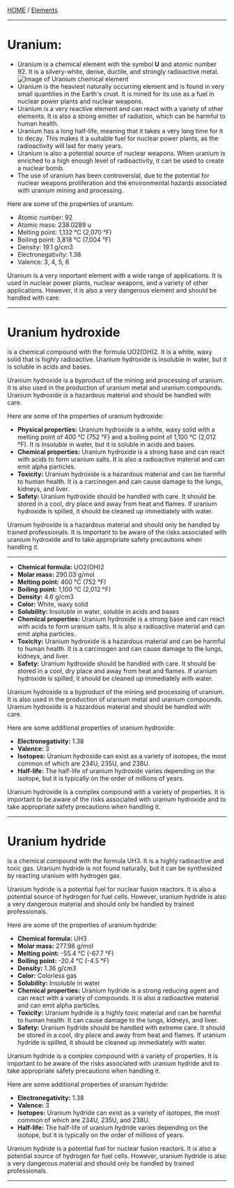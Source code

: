 [HOME](/README.md)  / [Elements](/assets/docs/earth/elements/formation/readme.md)    

-----------------------------

# Uranium:

* Uranium is a chemical element with the symbol **U** and atomic number 92. It is a silvery-white, dense, ductile, and strongly radioactive metal.
![Image of Uranium chemical element](https://www.britannica.com/science/uranium)   
* Uranium is the heaviest naturally occurring element and is found in very small quantities in the Earth's crust. It is mined for its use as a fuel in nuclear power plants and nuclear weapons.
* Uranium is a very reactive element and can react with a variety of other elements. It is also a strong emitter of radiation, which can be harmful to human health.
* Uranium has a long half-life, meaning that it takes a very long time for it to decay. This makes it a suitable fuel for nuclear power plants, as the radioactivity will last for many years.
* Uranium is also a potential source of nuclear weapons. When uranium is enriched to a high enough level of radioactivity, it can be used to create a nuclear bomb.
* The use of uranium has been controversial, due to the potential for nuclear weapons proliferation and the environmental hazards associated with uranium mining and processing.

Here are some of the properties of uranium:

* Atomic number: 92
* Atomic mass: 238.0289 u
* Melting point: 1,132 °C (2,070 °F)
* Boiling point: 3,818 °C (7,004 °F)
* Density: 19.1 g/cm3
* Electronegativity: 1.38
* Valence: 3, 4, 5, 6

Uranium is a very important element with a wide range of applications. It is used in nuclear power plants, nuclear weapons, and a variety of other applications. However, it is also a very dangerous element and should be handled with care.

---------------------------

# Uranium hydroxide   

is a chemical compound with the formula UO2(OH)2. It is a white, waxy solid that is highly radioactive. Uranium hydroxide is insoluble in water, but it is soluble in acids and bases.

Uranium hydroxide is a byproduct of the mining and processing of uranium. It is also used in the production of uranium metal and uranium compounds. Uranium hydroxide is a hazardous material and should be handled with care.

Here are some of the properties of uranium hydroxide:

* **Physical properties:** Uranium hydroxide is a white, waxy solid with a melting point of 400 °C (752 °F) and a boiling point of 1,100 °C (2,012 °F). It is insoluble in water, but it is soluble in acids and bases.
* **Chemical properties:** Uranium hydroxide is a strong base and can react with acids to form uranium salts. It is also a radioactive material and can emit alpha particles.
* **Toxicity:** Uranium hydroxide is a hazardous material and can be harmful to human health. It is a carcinogen and can cause damage to the lungs, kidneys, and liver.
* **Safety:** Uranium hydroxide should be handled with care. It should be stored in a cool, dry place and away from heat and flames. If uranium hydroxide is spilled, it should be cleaned up immediately with water.

Uranium hydroxide is a hazardous material and should only be handled by trained professionals. It is important to be aware of the risks associated with uranium hydroxide and to take appropriate safety precautions when handling it.   

----------------------------    

* **Chemical formula:** UO2(OH)2
* **Molar mass:** 290.03 g/mol
* **Melting point:** 400 °C (752 °F)
* **Boiling point:** 1,100 °C (2,012 °F)
* **Density:** 4.6 g/cm3
* **Color:** White, waxy solid
* **Solubility:** Insoluble in water, soluble in acids and bases
* **Chemical properties:** Uranium hydroxide is a strong base and can react with acids to form uranium salts. It is also a radioactive material and can emit alpha particles.
* **Toxicity:** Uranium hydroxide is a hazardous material and can be harmful to human health. It is a carcinogen and can cause damage to the lungs, kidneys, and liver.
* **Safety:** Uranium hydroxide should be handled with care. It should be stored in a cool, dry place and away from heat and flames. If uranium hydroxide is spilled, it should be cleaned up immediately with water.

Uranium hydroxide is a byproduct of the mining and processing of uranium. It is also used in the production of uranium metal and uranium compounds. Uranium hydroxide is a hazardous material and should be handled with care.

Here are some additional properties of uranium hydroxide:

* **Electronegativity:** 1.38
* **Valence:** 3
* **Isotopes:** Uranium hydroxide can exist as a variety of isotopes, the most common of which are 234U, 235U, and 238U.
* **Half-life:** The half-life of uranium hydroxide varies depending on the isotope, but it is typically on the order of millions of years.

Uranium hydroxide is a complex compound with a variety of properties. It is important to be aware of the risks associated with uranium hydroxide and to take appropriate safety precautions when handling it.   

-------------------------     

# Uranium hydride  

is a chemical compound with the formula UH3. It is a highly radioactive and toxic gas. Uranium hydride is not found naturally, but it can be synthesized by reacting uranium with hydrogen gas.

Uranium hydride is a potential fuel for nuclear fusion reactors. It is also a potential source of hydrogen for fuel cells. However, uranium hydride is also a very dangerous material and should only be handled by trained professionals.

Here are some of the properties of uranium hydride:

* **Chemical formula:** UH3
* **Molar mass:** 277.98 g/mol
* **Melting point:** -55.4 °C (-67.7 °F)
* **Boiling point:** -20.4 °C (-4.5 °F)
* **Density:** 1.36 g/cm3
* **Color:** Colorless gas
* **Solubility:** Insoluble in water
* **Chemical properties:** Uranium hydride is a strong reducing agent and can react with a variety of compounds. It is also a radioactive material and can emit alpha particles.
* **Toxicity:** Uranium hydride is a highly toxic material and can be harmful to human health. It can cause damage to the lungs, kidneys, and liver.
* **Safety:** Uranium hydride should be handled with extreme care. It should be stored in a cool, dry place and away from heat and flames. If uranium hydride is spilled, it should be cleaned up immediately with water.

Uranium hydride is a complex compound with a variety of properties. It is important to be aware of the risks associated with uranium hydride and to take appropriate safety precautions when handling it.

Here are some additional properties of uranium hydride:

* **Electronegativity:** 1.38
* **Valence:** 3
* **Isotopes:** Uranium hydride can exist as a variety of isotopes, the most common of which are 234U, 235U, and 238U.
* **Half-life:** The half-life of uranium hydride varies depending on the isotope, but it is typically on the order of millions of years.

Uranium hydride is a potential fuel for nuclear fusion reactors. It is also a potential source of hydrogen for fuel cells. However, uranium hydride is also a very dangerous material and should only be handled by trained professionals.   

----------------------------
